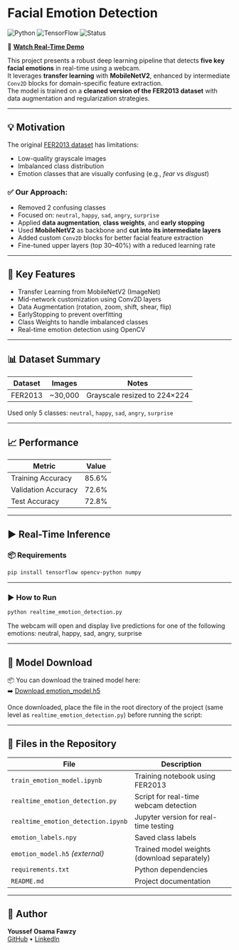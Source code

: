 # Facial Emotion Detection

![Python](https://img.shields.io/badge/Python-3.10-blue)
![TensorFlow](https://img.shields.io/badge/TensorFlow-2.14-orange)
![Status](https://img.shields.io/badge/Status-Complete-brightgreen)

🎥 **[Watch Real-Time Demo](https://drive.google.com/file/d/1D02W118gHPeF8MFtjWGWzH7O_uNRSkQ6/view)**

This project presents a robust deep learning pipeline that detects **five key facial emotions** in real-time using a webcam.  
It leverages **transfer learning** with **MobileNetV2**, enhanced by intermediate `Conv2D` blocks for domain-specific feature extraction.  
The model is trained on a **cleaned version of the FER2013 dataset** with data augmentation and regularization strategies.

---

## 💡 Motivation

The original [FER2013 dataset](https://www.kaggle.com/datasets/msambare/fer2013) has limitations:
- Low-quality grayscale images  
- Imbalanced class distribution  
- Emotion classes that are visually confusing (e.g., *fear* vs *disgust*)

### ✅ Our Approach:
- Removed 2 confusing classes  
- Focused on: `neutral`, `happy`, `sad`, `angry`, `surprise`
- Applied **data augmentation**, **class weights**, and **early stopping**
- Used **MobileNetV2** as backbone and **cut into its intermediate layers**
- Added custom `Conv2D` blocks for better facial feature extraction
- Fine-tuned upper layers (top 30–40%) with a reduced learning rate

---

## 🔧 Key Features

- Transfer Learning from MobileNetV2 (ImageNet)
- Mid-network customization using Conv2D layers
- Data Augmentation (rotation, zoom, shift, shear, flip)
- EarlyStopping to prevent overfitting
- Class Weights to handle imbalanced classes
- Real-time emotion detection using OpenCV

---

## 📊 Dataset Summary

| Dataset   | Images   | Notes                         |
|-----------|----------|-------------------------------|
| FER2013   | ~30,000  | Grayscale resized to 224×224  |

Used only 5 classes: `neutral`, `happy`, `sad`, `angry`, `surprise`

---

## 📈 Performance

| Metric                | Value   |
|-----------------------|---------|
| Training Accuracy     | 85.6%   |
| Validation Accuracy   | 72.6%   |
| Test Accuracy         | 72.8%   |

---

## ▶️ Real-Time Inference

### 📦 Requirements

```bash
pip install tensorflow opencv-python numpy
```
---
### ▶️ How to Run

```bash
python realtime_emotion_detection.py
```

The webcam will open and display live predictions for one of the following emotions:
neutral, happy, sad, angry, surprise

---
## 🔗 Model Download

📦 You can download the trained model here:  
➡️ [Download emotion_model.h5](https://drive.google.com/uc?id=1PYUCvC7e1VviaAInCyobcQntajFLTT18&export=download)

Once downloaded, place the file in the root directory of the project (same level as `realtime_emotion_detection.py`) before running the script:

---

## 📂 Files in the Repository

| File                             | Description                                 |
|----------------------------------|---------------------------------------------|
| `train_emotion_model.ipynb`      | Training notebook using FER2013             |
| `realtime_emotion_detection.py`  | Script for real-time webcam detection       |
| `realtime_emotion_detection.ipynb` | Jupyter version for real-time testing     |
| `emotion_labels.npy`             | Saved class labels                          |
| `emotion_model.h5` *(external)*  | Trained model weights (download separately) |
| `requirements.txt`               | Python dependencies                         |
| `README.md`                      | Project documentation                       |

---

## 👤 Author

**Youssef Osama Fawzy**  
[GitHub](https://github.com/Youssef-Osama1) • [LinkedIn](https://www.linkedin.com/in/youssef-osama-770a19297/)
